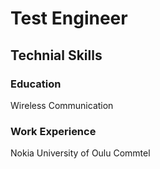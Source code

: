 # Test Engineer
## Technial Skills

### Education
Wireless Communication

### Work Experience
Nokia
University of Oulu
Commtel
